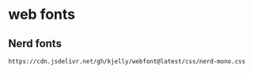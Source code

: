 # web fonts

## Nerd fonts

```
https://cdn.jsdelivr.net/gh/kjelly/webfont@latest/css/nerd-mono.css
```
